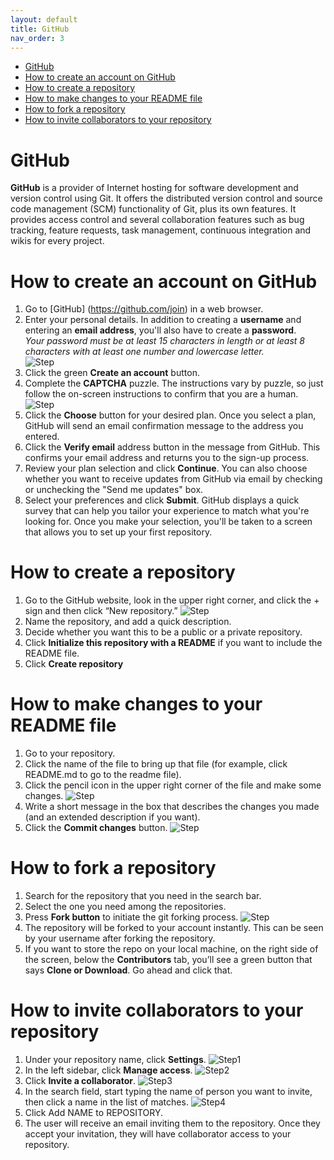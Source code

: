 ```yaml
---
layout: default
title: GitHub
nav_order: 3
---
```

- [GitHub](#github)
- [How to create an account on GitHub](#how-to-create-an-account-on-github)
- [How to create a repository](#how-to-create-a-repository)
- [How to make changes to your README file](#how-to-make-changes-to-your-readme-file)
- [How to fork a repository](#how-to-fork-a-repository)
- [How to invite collaborators to your repository](#how-to-invite-collaborators-to-your-repository)

GitHub
=========

**GitHub** is a provider of Internet hosting for software development and version control using Git. It offers the distributed version control and source code management (SCM) functionality of Git, plus its own features. It provides access control and several collaboration features such as bug tracking, feature requests, task management, continuous integration and wikis for every project.

# How to create an account on GitHub  
1. Go to [GitHub] (https://github.com/join) in a web browser.
2. Enter your personal details. In addition to creating a **username** and entering an **email address**, you'll also have to create a **password**.  
*Your password must be at least 15 characters in length or at least 8 characters with at least one number and lowercase letter.*  
![Step](./images/GH/GH9.jpg)
3. Click the green **Create an account** button.
4. Complete the **CAPTCHA** puzzle. The instructions vary by puzzle, so just follow the on-screen instructions to confirm that you are a human.
![Step](./images/GH/GH10.jpg)
5. Click the **Choose** button for your desired plan. Once you select a plan, GitHub will send an email confirmation message to the address you entered.
6. Click the **Verify email** address button in the message from GitHub. This confirms your email address and returns you to the sign-up process.
7. Review your plan selection and click **Continue**. You can also choose whether you want to receive updates from GitHub via email by checking or unchecking the "Send me updates" box.
8. Select your preferences and click **Submit**. GitHub displays a quick survey that can help you tailor your experience to match what you're looking for. Once you make your selection, you'll be taken to a screen that allows you to set up your first repository.

# How to create a repository  
1. Go to the GitHub website, look in the upper right corner, and click the + sign and then click “New repository.”
![Step](./images/GH/GH8.jpg)
2. Name the repository, and add a quick description.
3. Decide whether you want this to be a public or a private repository.
4. Click **Initialize this repository with a README** if you want to include the README file. 
5. Click **Create repository**  

# How to make changes to your README file  
1. Go to your repository.
2. Click the name of the file to bring up that file (for example, click README.md to go to the readme file).
3. Click the pencil icon in the upper right corner of the file and make some changes.
![Step](./images/GH/GH6.jpg)
4. Write a short message in the box that describes the changes you made (and an extended description if you want).
5. Click the **Commit changes** button.
![Step](./images/GH/GH7.jpg)

# How to fork a repository  

1. Search for the repository that you need
 in the search bar.
2. Select the one you need among the repositories.
3. Press **Fork button** to initiate the git forking process.
![Step](./images/GH/GH5.jpg)
4. The repository will be forked to your account instantly. This can be seen by your username after forking the repository.
5. If you want to store the repo on your local machine, on the right side of the screen, below the **Contributors** tab, you’ll see a green button that says **Clone or Download**. Go ahead and click that.  

# How to invite collaborators to your repository  
1. Under your repository name, click **Settings**.
![Step1](./images/GH/GH1.jpg)
2. In the left sidebar, click **Manage access**.
![Step2](./images/GH/GH2.jpg)
3. Click **Invite a collaborator**.
![Step3](./images/GH/GH3.jpg)
4. In the search field, start typing the name of person you want to invite, then click a name in the list of matches.
![Step4](./images/GH/GH4.jpg)
5. Click Add NAME to REPOSITORY.
6. The user will receive an email inviting them to the repository. Once they accept your invitation, they will have collaborator access to your repository.